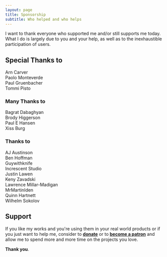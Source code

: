 ```yaml
---
layout: page
title: Sponsorship
subtitle: Who helped and who helps
---
```


I want to thank everyone who supported me and/or still supports me today.<br/>
What I do is largely due to you and your help, as well as to the inexhaustible
participation of users.

## Special Thanks to

Arn Carver<br/>
Paolo Monteverde<br/>
Paul Gruenbacher<br/>
Tommi Pisto

### Many Thanks to

Bagrat Dabaghyan<br/>
Brody Higgerson<br/>
Paul E Hansen<br/>
Xiss Burg

### Thanks to

AJ Austinson<br/>
Ben Hoffman<br/>
Guywithknife<br/>
Increscent Studio<br/>
Justin Lawen<br/>
Keny Zavadski<br/>
Lawrence Millar-Madigan<br/>
MrMartinIden<br/>
Quinn Hartnett<br/>
Wilhelm Sokolov

## Support

If you like my works and you're using them in your real world products or if you
just want to help me, consider to
[**donate**](https://www.paypal.me/skypjack) or to
[**become a patron**](https://www.patreon.com/bePatron?c=1772573) and allow me
to spend more and more time on the projects you love.

**Thank you**.
